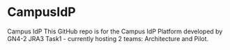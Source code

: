 # CampusIdP
Campus IdP
This GitHub repo is for the Campus IdP Platform developed by GN4-2 JRA3 Task1 - currently hosting 2 teams: Architecture and Pilot.
